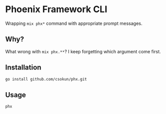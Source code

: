 # Phoenix Framework CLI

Wrapping `mix phx*` command with appropriate prompt messages.

## Why?

What wrong with `mix phx.**`? I keep forgetting which argument come first.

## Installation

```bash
go install github.com/csokun/phx.git
```

## Usage

```bash
phx
```

